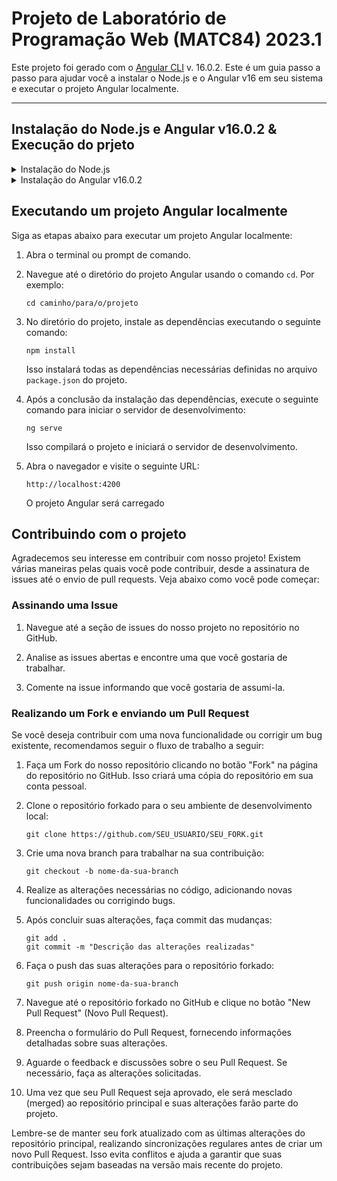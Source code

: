# Projeto de Laboratório de Programação Web (MATC84) 2023.1

Este projeto foi gerado com o [Angular CLI](https://github.com/angular/angular-cli) v. 16.0.2. Este é um guia passo a passo para ajudar você a instalar o Node.js e o Angular v16 em seu sistema e executar o projeto Angular localmente. 

------

## Instalação do Node.js e Angular v16.0.2 & Execução do prjeto

<details>
  <summary>Instalação do Node.js</summary>

  O Node.js é um ambiente de tempo de execução JavaScript que permite executar código JavaScript no lado do servidor. O Angular é construído sobre o Node.js, portanto, é necessário instalá-lo antes de prosseguir com a instalação do Angular.

  Siga as etapas abaixo para instalar o Node.js:

  1. Acesse o site oficial do Node.js em [nodejs.org](https://nodejs.org/).

  2. Na página inicial do Node.js, você encontrará o botão de download. Clique nele para baixar o instalador adequado para o seu sistema operacional.

  3. Após o download ser concluído, execute o instalador.

  4. Siga as instruções do assistente de instalação. Você pode aceitar as configurações padrão ou personalizá-las conforme necessário.

  5. Após a instalação, abra o terminal ou prompt de comando e digite o seguinte comando para verificar se o Node.js foi instalado corretamente:

  ```
  node -v
  ```

  Isso exibirá a versão instalada do Node.js.

  Agora que você tem o Node.js instalado, podemos prosseguir com a instalação do Angular v16.
</details>

<details>
  <summary>Instalação do Angular v16.0.2</summary>
  O Angular é uma estrutura de desenvolvimento de aplicativos da web que permite criar aplicativos ricos e interativos. O Angular CLI (Interface de Linha de Comando) facilita a criação e a execução de projetos Angular.

  Siga as etapas abaixo para instalar o Angular v16:

  1. Abra o terminal ou prompt de comando.

  2. Execute o seguinte comando para instalar o Angular CLI globalmente:

  ```
  npm install -g @angular/cli@16.0.2
  ```

  Isso instalará a versão 16 do Angular CLI em seu sistema.

  3. Após a conclusão da instalação, você pode verificar se o Angular CLI foi instalado corretamente executando o seguinte comando:

  ```
  ng version
  ```

  Isso exibirá a versão instalada do Angular CLI.

  Agora que você tem o Node.js e o Angular v16 instalados, podemos prosseguir para a execução de um projeto Angular localmente.
</details>

## Executando um projeto Angular localmente

Siga as etapas abaixo para executar um projeto Angular localmente:

1. Abra o terminal ou prompt de comando.

2. Navegue até o diretório do projeto Angular usando o comando `cd`. Por exemplo:

   ```
   cd caminho/para/o/projeto
   ```

3. No diretório do projeto, instale as dependências executando o seguinte comando:

   ```
   npm install
   ```

   Isso instalará todas as dependências necessárias definidas no arquivo `package.json` do projeto.

4. Após a conclusão da instalação das dependências, execute o seguinte comando para iniciar o servidor de desenvolvimento:

   ```
   ng serve
   ```

   Isso compilará o projeto e iniciará o servidor de desenvolvimento.

5. Abra o navegador e visite o seguinte URL:

   ```
   http://localhost:4200
   ```

   O projeto Angular será carregado
## Contribuindo com o projeto

Agradecemos seu interesse em contribuir com nosso projeto! Existem várias maneiras pelas quais você pode contribuir, desde a assinatura de issues até o envio de pull requests. Veja abaixo como você pode começar:

### Assinando uma Issue

1. Navegue até a seção de issues do nosso projeto no repositório no GitHub.

2. Analise as issues abertas e encontre uma que você gostaria de trabalhar.

3. Comente na issue informando que você gostaria de assumi-la.

### Realizando um Fork e enviando um Pull Request

Se você deseja contribuir com uma nova funcionalidade ou corrigir um bug existente, recomendamos seguir o fluxo de trabalho a seguir:

1. Faça um Fork do nosso repositório clicando no botão "Fork" na página do repositório no GitHub. Isso criará uma cópia do repositório em sua conta pessoal.

2. Clone o repositório forkado para o seu ambiente de desenvolvimento local:

   ```
   git clone https://github.com/SEU_USUARIO/SEU_FORK.git
   ```

3. Crie uma nova branch para trabalhar na sua contribuição:

   ```
   git checkout -b nome-da-sua-branch
   ```

4. Realize as alterações necessárias no código, adicionando novas funcionalidades ou corrigindo bugs.

5. Após concluir suas alterações, faça commit das mudanças:

   ```
   git add .
   git commit -m "Descrição das alterações realizadas"
   ```

6. Faça o push das suas alterações para o repositório forkado:

   ```
   git push origin nome-da-sua-branch
   ```

7. Navegue até o repositório forkado no GitHub e clique no botão "New Pull Request" (Novo Pull Request).

8. Preencha o formulário do Pull Request, fornecendo informações detalhadas sobre suas alterações.

9. Aguarde o feedback e discussões sobre o seu Pull Request. Se necessário, faça as alterações solicitadas.

10. Uma vez que seu Pull Request seja aprovado, ele será mesclado (merged) ao repositório principal e suas alterações farão parte do projeto.

Lembre-se de manter seu fork atualizado com as últimas alterações do repositório principal, realizando sincronizações regulares antes de criar um novo Pull Request. Isso evita conflitos e ajuda a garantir que suas contribuições sejam baseadas na versão mais recente do projeto.
